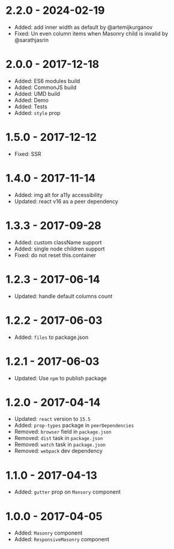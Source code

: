 # 2.2.0 - 2024-02-19

-   Added: add inner width as default by @artemijkurganov
-   Fixed: Un even column items when Masonry child is invalid by @sarathjasrin

# 2.0.0 - 2017-12-18

-   Added: ES6 modules build
-   Added: CommonJS build
-   Added: UMD build
-   Added: Demo
-   Added: Tests
-   Added: `style` prop

# 1.5.0 - 2017-12-12

-   Fixed: SSR

# 1.4.0 - 2017-11-14

-   Added: img alt for a11y accessibility
-   Updated: react v16 as a peer dependency

# 1.3.3 - 2017-09-28

-   Added: custom className support
-   Added: single node children support
-   Fixed: do not reset this.container

# 1.2.3 - 2017-06-14

-   Updated: handle default columns count

# 1.2.2 - 2017-06-03

-   Added: `files` to package.json

# 1.2.1 - 2017-06-03

-   Updated: Use `npm` to publish package

# 1.2.0 - 2017-04-14

-   Updated: `react` version to `15.5`
-   Added: `prop-types` package in `peerDependencies`
-   Removed: `browser` field in `package.json`
-   Removed: `dist` task in `package.json`
-   Removed: `watch` task in `package.json`
-   Removed: `webpack` dev dependency

# 1.1.0 - 2017-04-13

-   Added: `gutter` prop on `Mansory` component

# 1.0.0 - 2017-04-05

-   Added: `Masonry` component
-   Added: `ResponsiveMasonry` component
